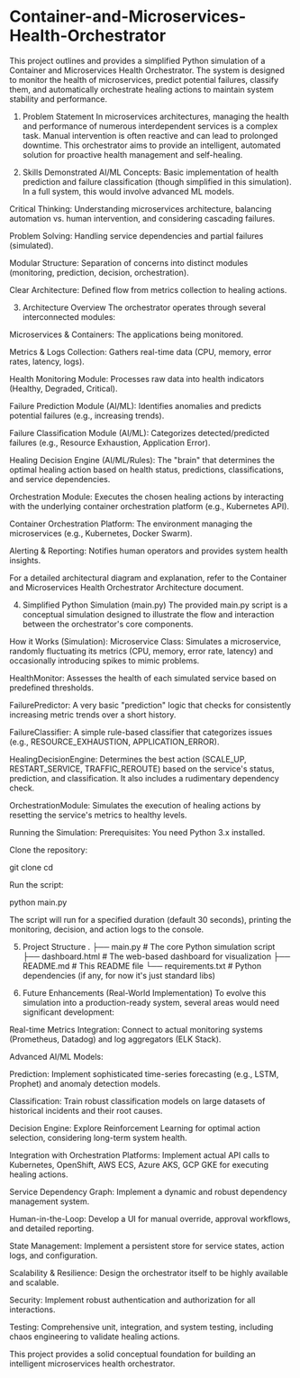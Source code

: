 # Container-and-Microservices-Health-Orchestrator
This project outlines and provides a simplified Python simulation of a Container and Microservices Health Orchestrator. The system is designed to monitor the health of microservices, predict potential failures, classify them, and automatically orchestrate healing actions to maintain system stability and performance.

1. Problem Statement
In microservices architectures, managing the health and performance of numerous interdependent services is a complex task. Manual intervention is often reactive and can lead to prolonged downtime. This orchestrator aims to provide an intelligent, automated solution for proactive health management and self-healing.

2. Skills Demonstrated
AI/ML Concepts: Basic implementation of health prediction and failure classification (though simplified in this simulation). In a full system, this would involve advanced ML models.

Critical Thinking: Understanding microservices architecture, balancing automation vs. human intervention, and considering cascading failures.

Problem Solving: Handling service dependencies and partial failures (simulated).

Modular Structure: Separation of concerns into distinct modules (monitoring, prediction, decision, orchestration).

Clear Architecture: Defined flow from metrics collection to healing actions.

3. Architecture Overview
The orchestrator operates through several interconnected modules:

Microservices & Containers: The applications being monitored.

Metrics & Logs Collection: Gathers real-time data (CPU, memory, error rates, latency, logs).

Health Monitoring Module: Processes raw data into health indicators (Healthy, Degraded, Critical).

Failure Prediction Module (AI/ML): Identifies anomalies and predicts potential failures (e.g., increasing trends).

Failure Classification Module (AI/ML): Categorizes detected/predicted failures (e.g., Resource Exhaustion, Application Error).

Healing Decision Engine (AI/ML/Rules): The "brain" that determines the optimal healing action based on health status, predictions, classifications, and service dependencies.

Orchestration Module: Executes the chosen healing actions by interacting with the underlying container orchestration platform (e.g., Kubernetes API).

Container Orchestration Platform: The environment managing the microservices (e.g., Kubernetes, Docker Swarm).

Alerting & Reporting: Notifies human operators and provides system health insights.

For a detailed architectural diagram and explanation, refer to the Container and Microservices Health Orchestrator Architecture document.

4. Simplified Python Simulation (main.py)
The provided main.py script is a conceptual simulation designed to illustrate the flow and interaction between the orchestrator's core components.

How it Works (Simulation):
Microservice Class: Simulates a microservice, randomly fluctuating its metrics (CPU, memory, error rate, latency) and occasionally introducing spikes to mimic problems.

HealthMonitor: Assesses the health of each simulated service based on predefined thresholds.

FailurePredictor: A very basic "prediction" logic that checks for consistently increasing metric trends over a short history.

FailureClassifier: A simple rule-based classifier that categorizes issues (e.g., RESOURCE_EXHAUSTION, APPLICATION_ERROR).

HealingDecisionEngine: Determines the best action (SCALE_UP, RESTART_SERVICE, TRAFFIC_REROUTE) based on the service's status, prediction, and classification. It also includes a rudimentary dependency check.

OrchestrationModule: Simulates the execution of healing actions by resetting the service's metrics to healthy levels.

Running the Simulation:
Prerequisites: You need Python 3.x installed.

Clone the repository:

git clone <your-repo-url>
cd <your-repo-name>

Run the script:

python main.py

The script will run for a specified duration (default 30 seconds), printing the monitoring, decision, and action logs to the console.

5. Project Structure
.
├── main.py                     # The core Python simulation script
├── dashboard.html              # The web-based dashboard for visualization
├── README.md                   # This README file
└── requirements.txt            # Python dependencies (if any, for now it's just standard libs)

6. Future Enhancements (Real-World Implementation)
To evolve this simulation into a production-ready system, several areas would need significant development:

Real-time Metrics Integration: Connect to actual monitoring systems (Prometheus, Datadog) and log aggregators (ELK Stack).

Advanced AI/ML Models:

Prediction: Implement sophisticated time-series forecasting (e.g., LSTM, Prophet) and anomaly detection models.

Classification: Train robust classification models on large datasets of historical incidents and their root causes.

Decision Engine: Explore Reinforcement Learning for optimal action selection, considering long-term system health.

Integration with Orchestration Platforms: Implement actual API calls to Kubernetes, OpenShift, AWS ECS, Azure AKS, GCP GKE for executing healing actions.

Service Dependency Graph: Implement a dynamic and robust dependency management system.

Human-in-the-Loop: Develop a UI for manual override, approval workflows, and detailed reporting.

State Management: Implement a persistent store for service states, action logs, and configuration.

Scalability & Resilience: Design the orchestrator itself to be highly available and scalable.

Security: Implement robust authentication and authorization for all interactions.

Testing: Comprehensive unit, integration, and system testing, including chaos engineering to validate healing actions.

This project provides a solid conceptual foundation for building an intelligent microservices health orchestrator.
